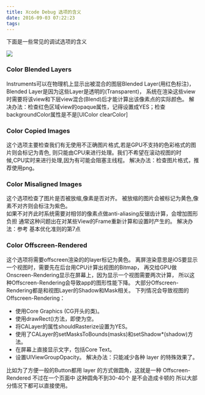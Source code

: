 ```yaml
---
title: Xcode Debug 选项的含义
date: 2016-09-03 07:22:23
tags:
---
```


下面是一些常见的调试选项的含义

<!--more-->

![](http://7xt1bu.com1.z0.glb.clouddn.com/29.png)

### Color Blended Layers
Instruments可以在物理机上显示出被混合的图层Blended Layer(用红色标注)，
Blended Layer是因为这些Layer是透明的(Transparent)，
系统在渲染这些view时需要将该view和下层view混合(Blend)后才能计算出该像素点的实际颜色。
解决办法：检查红色区域view的opaque属性，记得设置成YES；检查backgroundColor属性是不是[UIColor clearColor]

### Color Copied Images
这个选项主要检查我们有无使用不正确图片格式,若是GPU不支持的色彩格式的图片则会标记为青色,
则只能由CPU来进行处理。我们不希望在滚动视图的时候,CPU实时来进行处理,因为有可能会阻塞主线程。
解决办法：检查图片格式，推荐使用png。

### Color Misaligned Images
这个选项检查了图片是否被放缩,像素是否对齐。
被放缩的图片会被标记为黄色,像素不对齐则会标注为紫色。    
如果不对齐此时系统需要对相邻的像素点做anti-aliasing反锯齿计算，会增加图形负担
通常这种问题出在对某些View的Frame重新计算和设置时产生的。
解决办法：参考 基本优化准则的第7点 

### Color Offscreen-Rendered
这个选项将需要offscreen渲染的的layer标记为黄色。
离屏渲染意思是iOS要显示一个视图时，需要先在后台用CPU计算出视图的Bitmap，
再交给GPU做Onscreen-Rendering显示在屏幕上，因为显示一个视图需要两次计算，
所以这种Offscreen-Rendering会导致app的图形性能下降。
大部分Offscreen-Rendering都是和视图Layer的Shadow和Mask相关。
下列情况会导致视图的Offscreen-Rendering：
- 使用Core Graphics (CG开头的类)。
- 使用drawRect()方法，即使为空。
- 将CALayer的属性shouldRasterize设置为YES。
- 使用了CALayer的setMasksToBounds(masks)和setShadow*(shadow)方法。
- 在屏幕上直接显示文字，包括Core Text。
- 设置UIViewGroupOpacity。
解决办法：只能减少各种 layer 的特殊效果了。

比如为了方便一般的Button都用 layer 的方式做圆角，这就是一种 Offscreen-Rendered
不过在一个页面中 这种圆角不到30-40个 是不会造成卡顿的 所以大部分情况下都可以直接使用。